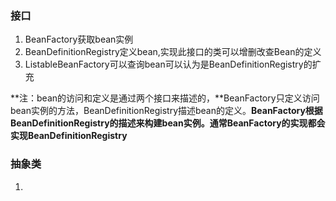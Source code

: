 ### 接口

1. BeanFactory获取bean实例
2. BeanDefinitionRegistry定义bean,实现此接口的类可以增删改查Bean的定义
3. ListableBeanFactory可以查询bean可以认为是BeanDefinitionRegistry的扩充

**注：bean的访问和定义是通过两个接口来描述的，**BeanFactory只定义访问bean实例的方法，BeanDefinitionRegistry描述bean的定义。**BeanFactory根据BeanDefinitionRegistry的描述来构建bean实例。**通常BeanFactory的实现都会实现**BeanDefinitionRegistry**

### 抽象类

1. 



